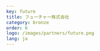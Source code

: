 ```yaml
---
key: future
title: フューチャー株式会社
category: bronze
order: 6
logo: /images/partners/future.png
lang: ja
---
```

